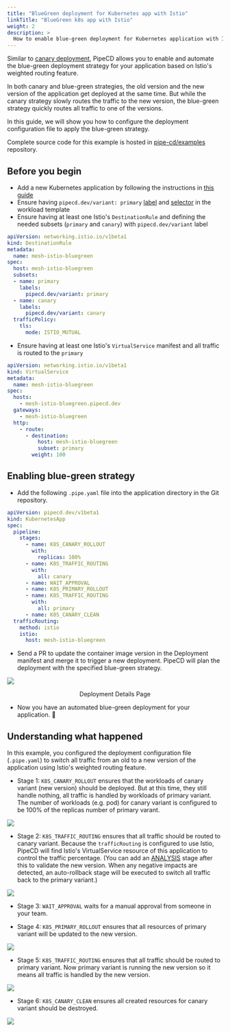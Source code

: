 ```yaml
---
title: "BlueGreen deployment for Kubernetes app with Istio"
linkTitle: "BlueGreen k8s app with Istio"
weight: 2
description: >
  How to enable blue-green deployment for Kubernetes application with Istio.
---
```


Similar to [canary deployment](/docs/user-guide/examples/k8s-app-canary-with-istio/), PipeCD allows you to enable and automate the blue-green deployment strategy for your application based on Istio's weighted routing feature.

In both canary and blue-green strategies, the old version and the new version of the application get deployed at the same time.
But while the canary strategy slowly routes the traffic to the new version, the blue-green strategy quickly routes all traffic to one of the versions.

In this guide, we will show you how to configure the deployment configuration file to apply the blue-green strategy.

Complete source code for this example is hosted in [pipe-cd/examples](https://github.com/pipe-cd/examples/tree/master/kubernetes/mesh-istio-bluegreen) repository.

## Before you begin

- Add a new Kubernetes application by following the instructions in [this guide](/docs/user-guide/adding-an-application/)
- Ensure having `pipecd.dev/variant: primary` [label](https://github.com/pipe-cd/examples/blob/master/kubernetes/mesh-istio-bluegreen/deployment.yaml#L17) and [selector](https://github.com/pipe-cd/examples/blob/master/kubernetes/mesh-istio-bluegreen/deployment.yaml#L12) in the workload template
- Ensure having at least one Istio's `DestinationRule` and defining the needed subsets (`primary` and `canary`) with `pipecd.dev/variant` label

``` yaml
apiVersion: networking.istio.io/v1beta1
kind: DestinationRule
metadata:
  name: mesh-istio-bluegreen
spec:
  host: mesh-istio-bluegreen
  subsets:
  - name: primary
    labels:
      pipecd.dev/variant: primary
  - name: canary
    labels:
      pipecd.dev/variant: canary
  trafficPolicy:
    tls:
      mode: ISTIO_MUTUAL
```

- Ensure having at least one Istio's `VirtualService` manifest and all traffic is routed to the `primary`

``` yaml
apiVersion: networking.istio.io/v1beta1
kind: VirtualService
metadata:
  name: mesh-istio-bluegreen
spec:
  hosts:
    - mesh-istio-bluegreen.pipecd.dev
  gateways:
    - mesh-istio-bluegreen
  http:
    - route:
      - destination:
          host: mesh-istio-bluegreen
          subset: primary
        weight: 100
```

## Enabling blue-green strategy

- Add the following `.pipe.yaml` file into the application directory in the Git repository.

``` yaml
apiVersion: pipecd.dev/v1beta1
kind: KubernetesApp
spec:
  pipeline:
    stages:
      - name: K8S_CANARY_ROLLOUT
        with:
          replicas: 100%
      - name: K8S_TRAFFIC_ROUTING
        with:
          all: canary
      - name: WAIT_APPROVAL
      - name: K8S_PRIMARY_ROLLOUT
      - name: K8S_TRAFFIC_ROUTING
        with:
          all: primary
      - name: K8S_CANARY_CLEAN
  trafficRouting:
    method: istio
    istio:
      host: mesh-istio-bluegreen
```

- Send a PR to update the container image version in the Deployment manifest and merge it to trigger a new deployment. PipeCD will plan the deployment with the specified blue-green strategy.

![](/images/example-bluegreen-kubernetes-istio.png)
<p style="text-align: center;">
Deployment Details Page
</p>

- Now you have an automated blue-green deployment for your application. 🎉

## Understanding what happened

In this example, you configured the deployment configuration file (`.pipe.yaml`) to switch all traffic from an old to a new version of the application using Istio's weighted routing feature.

- Stage 1: `K8S_CANARY_ROLLOUT` ensures that the workloads of canary variant (new version) should be deployed. But at this time, they still handle nothing, all traffic is handled by workloads of primary variant.
The number of workloads (e.g. pod) for canary variant is configured to be 100% of the replicas number of primary varant.

![](/images/example-bluegreen-kubernetes-istio-stage-1.png)

- Stage 2: `K8S_TRAFFIC_ROUTING` ensures that all traffic should be routed to canary variant. Because the `trafficRouting` is configured to use Istio, PipeCD will find Istio's VirtualService resource of this application to control the traffic percentage.
(You can add an [ANALYSIS](/docs/user-guide/automated-deployment-analysis/) stage after this to validate the new version. When any negative impacts are detected, an auto-rollback stage will be executed to switch all traffic back to the primary variant.)

![](/images/example-bluegreen-kubernetes-istio-stage-2.png)

- Stage 3: `WAIT_APPROVAL` waits for a manual approval from someone in your team.

- Stage 4: `K8S_PRIMARY_ROLLOUT` ensures that all resources of primary variant will be updated to the new version.

![](/images/example-bluegreen-kubernetes-istio-stage-4.png)

- Stage 5: `K8S_TRAFFIC_ROUTING` ensures that all traffic should be routed to primary variant. Now primary variant is running the new version so it means all traffic is handled by the new version.

![](/images/example-bluegreen-kubernetes-istio-stage-5.png)

- Stage 6: `K8S_CANARY_CLEAN` ensures all created resources for canary variant should be destroyed.

![](/images/example-bluegreen-kubernetes-istio-stage-6.png)
